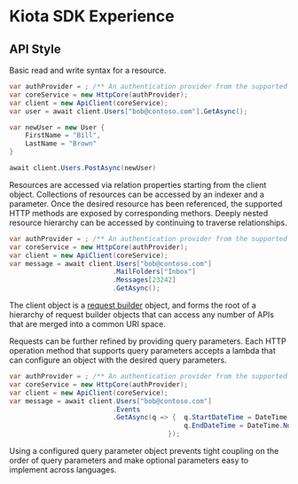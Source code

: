 # Kiota SDK Experience

## API Style

Basic read and write syntax for a resource.

```csharp
var authProvider = ; /** An authentication provider from the supported language table https://github.com/microsoft/kiota#supported-languages, or your own implementation **/
var coreService = new HttpCore(authProvider);
var client = new ApiClient(coreService);
var user = await client.Users["bob@contoso.com"].GetAsync();

var newUser = new User {
    FirstName = "Bill",
    LastName = "Brown"
}

await client.Users.PostAsync(newUser)

```

Resources are accessed via relation properties starting from the client object.  Collections of resources can be accessed by an indexer and a parameter. Once the desired resource has been referenced, the supported HTTP methods are exposed by corresponding methors.  Deeply nested resource hierarchy can be accessed by continuing to traverse relationships.

```csharp
var authProvider = ; /** An authentication provider from the supported language table https://github.com/microsoft/kiota#supported-languages, or your own implementation **/
var coreService = new HttpCore(authProvider);
var client = new ApiClient(coreService);
var message = await client.Users["bob@contoso.com"]
                          .MailFolders["Inbox"]
                          .Messages[23242]
                          .GetAsync();

```

The client object is a [request builder](requestbuilders) object, and forms the root of a hierarchy of request builder objects that can access any number of APIs that are merged into a common URI space.

Requests can be further refined by providing query parameters. Each HTTP operation method that supports query parameters accepts a lambda that can configure an object with the desired query parameters.

```csharp
var authProvider = ; /** An authentication provider from the supported language table https://github.com/microsoft/kiota#supported-languages, or your own implementation **/
var coreService = new HttpCore(authProvider);
var client = new ApiClient(coreService);
var message = await client.Users["bob@contoso.com"]
                          .Events
                          .GetAsync(q => {  q.StartDateTime = DateTime.Now;
                                            q.EndDateTime = DateTime.Now.AddDays(7);
                                        });

```

Using a configured query parameter object prevents tight coupling on the order of query parameters and make optional parameters easy to implement across languages.